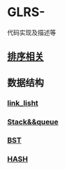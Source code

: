 # GLRS-
代码实现及描述等
## [排序相关](https://github.com/lia112/GLRS-/blob/main/Sort/SORT.md)

## 数据结构
### [link_lisht](https://github.com/lia112/GLRS-/blob/main/Data%20Struct/Link_list.c)
### [Stack&&queue](https://github.com/lia112/GLRS-/blob/main/Data%20Struct/stack%26%26queue.cpp)
### [BST](https://github.com/lia112/GLRS-/blob/main/Data%20Struct/TREE/BST.cpp)
### [HASH](https://github.com/lia112/GLRS-/blob/main/Data%20Struct/Hash/Hash.cpp)
